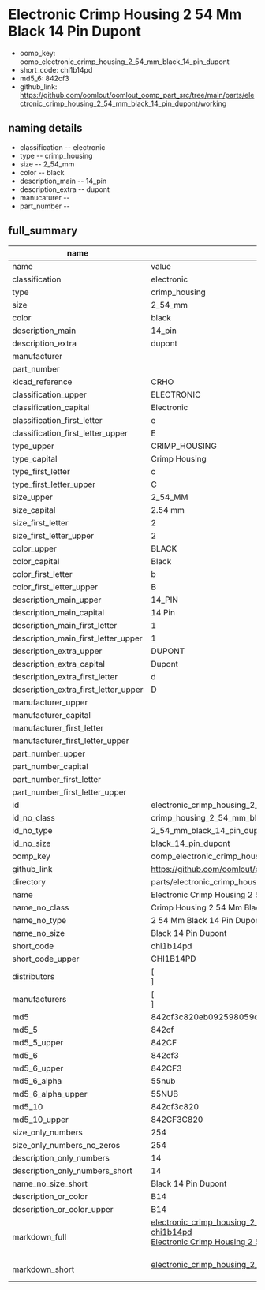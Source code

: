 # Electronic Crimp Housing 2 54 Mm Black 14 Pin Dupont

  
* oomp_key: oomp_electronic_crimp_housing_2_54_mm_black_14_pin_dupont 
* short_code: chi1b14pd
* md5_6: 842cf3  
* github_link: https://github.com/oomlout/oomlout_oomp_part_src/tree/main/parts/electronic_crimp_housing_2_54_mm_black_14_pin_dupont/working  
## naming details
* classification -- electronic
* type -- crimp_housing
* size -- 2_54_mm
* color -- black
* description_main -- 14_pin
* description_extra -- dupont
* manucaturer -- 
* part_number -- 





## full_summary
| name | value | 
| --- | --- | 
| name | value | 
| classification | electronic | 
| type | crimp_housing | 
| size | 2_54_mm | 
| color | black | 
| description_main | 14_pin | 
| description_extra | dupont | 
| manufacturer |  | 
| part_number |  | 
| kicad_reference | CRHO | 
| classification_upper | ELECTRONIC | 
| classification_capital | Electronic | 
| classification_first_letter | e | 
| classification_first_letter_upper | E | 
| type_upper | CRIMP_HOUSING | 
| type_capital | Crimp Housing | 
| type_first_letter | c | 
| type_first_letter_upper | C | 
| size_upper | 2_54_MM | 
| size_capital | 2.54 mm | 
| size_first_letter | 2 | 
| size_first_letter_upper | 2 | 
| color_upper | BLACK | 
| color_capital | Black | 
| color_first_letter | b | 
| color_first_letter_upper | B | 
| description_main_upper | 14_PIN | 
| description_main_capital | 14 Pin | 
| description_main_first_letter | 1 | 
| description_main_first_letter_upper | 1 | 
| description_extra_upper | DUPONT | 
| description_extra_capital | Dupont | 
| description_extra_first_letter | d | 
| description_extra_first_letter_upper | D | 
| manufacturer_upper |  | 
| manufacturer_capital |  | 
| manufacturer_first_letter |  | 
| manufacturer_first_letter_upper |  | 
| part_number_upper |  | 
| part_number_capital |  | 
| part_number_first_letter |  | 
| part_number_first_letter_upper |  | 
| id | electronic_crimp_housing_2_54_mm_black_14_pin_dupont | 
| id_no_class | crimp_housing_2_54_mm_black_14_pin_dupont | 
| id_no_type | 2_54_mm_black_14_pin_dupont | 
| id_no_size | black_14_pin_dupont | 
| oomp_key | oomp_electronic_crimp_housing_2_54_mm_black_14_pin_dupont | 
| github_link | https://github.com/oomlout/oomlout_oomp_part_src/tree/main/parts/electronic_crimp_housing_2_54_mm_black_14_pin_dupont/working | 
| directory | parts/electronic_crimp_housing_2_54_mm_black_14_pin_dupont | 
| name | Electronic Crimp Housing 2 54 Mm Black 14 Pin Dupont | 
| name_no_class | Crimp Housing 2 54 Mm Black 14 Pin Dupont | 
| name_no_type | 2 54 Mm Black 14 Pin Dupont | 
| name_no_size | Black 14 Pin Dupont | 
| short_code | chi1b14pd | 
| short_code_upper | CHI1B14PD | 
| distributors | [<br>] | 
| manufacturers | [<br>] | 
| md5 | 842cf3c820eb092598059daeac9d760f | 
| md5_5 | 842cf | 
| md5_5_upper | 842CF | 
| md5_6 | 842cf3 | 
| md5_6_upper | 842CF3 | 
| md5_6_alpha | 55nub | 
| md5_6_alpha_upper | 55NUB | 
| md5_10 | 842cf3c820 | 
| md5_10_upper | 842CF3C820 | 
| size_only_numbers | 254 | 
| size_only_numbers_no_zeros | 254 | 
| description_only_numbers | 14 | 
| description_only_numbers_short | 14 | 
| name_no_size_short | Black 14 Pin Dupont | 
| description_or_color | B14 | 
| description_or_color_upper | B14 | 
| markdown_full | [electronic_crimp_housing_2_54_mm_black_14_pin_dupont](https://github.com/oomlout/oomlout_oomp_part_src/tree/main/parts/electronic_crimp_housing_2_54_mm_black_14_pin_dupont/working)<br>[chi1b14pd](https://github.com/oomlout/oomlout_oomp_part_src/tree/main/parts/electronic_crimp_housing_2_54_mm_black_14_pin_dupont/working)<br>[Electronic Crimp Housing 2 54 Mm Black 14 Pin Dupont](https://github.com/oomlout/oomlout_oomp_part_src/tree/main/parts/electronic_crimp_housing_2_54_mm_black_14_pin_dupont/working)<br><br> | 
| markdown_short | [electronic_crimp_housing_2_54_mm_black_14_pin_dupont](https://github.com/oomlout/oomlout_oomp_part_src/tree/main/parts/electronic_crimp_housing_2_54_mm_black_14_pin_dupont/working)<br><br> | 
